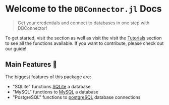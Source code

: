 # Welcome to the `DBConnector.jl` Docs

> Get your credentials and connect to databases in one step with DBConnector!


To get started, visit the section as well as visit the visit the [Tutorials](@ref) section to see all the functions available.
If you want to contribute, please check out our guide!

## Main Features 🔧

The biggest features of this package are:

  - "SQLite" functions [SQLite](@ref) a database 
  - "MySQL" functions to [MySQL](@ref) a database 
  - "PostgreSQL" functions to [postgreSQL](@ref) database connections



